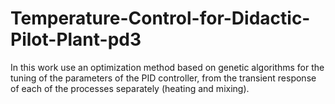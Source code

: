 # Temperature-Control-for-Didactic-Pilot-Plant-pd3
In this work use an optimization method based on genetic algorithms for the tuning of the parameters of the PID controller, from the transient response of each of the processes separately (heating and mixing). 
